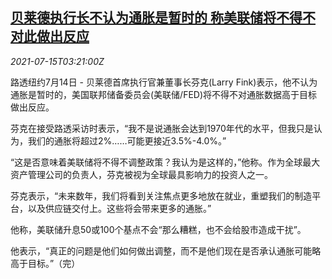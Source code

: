 <!--1626319862000-->
[贝莱德执行长不认为通胀是暂时的 称美联储将不得不对此做出反应](https://cn.reuters.com/article/blackrockinflation-0714-wedn-idCNKBS2EL0AG)
------

<div><i>2021-07-15T03:21:00Z</i></div><p>路透纽约7月14日 - 贝莱德首席执行官兼董事长芬克(Larry Fink)表示，他不认为通胀是暂时的，美国联邦储备委员会(美联储/FED)将不得不对通胀数据高于目标做出反应。</p><p>芬克在接受路透采访时表示，“我不是说通胀会达到1970年代的水平，但我只是认为，我们的通胀将超过2%……可能更接近3.5%-4.0%。”</p><p>“这是否意味着美联储将不得不调整政策？我认为是这样的，”他称。作为全球最大资产管理公司的负责人，芬克被视为全球最具影响力的投资人之一。</p><p>芬克表示，“未来数年，我们将看到关注焦点更多地放在就业，重塑我们的制造平台，以及供应链交付上。这些将会带来更多的通胀。”</p><p>他称，美联储升息50或100个基点不会“那么糟糕，也不会给股市造成干扰”。</p><p>他表示，“真正的问题是他们如何做出调整，而不是他们现在是否承认通胀可能略高于目标。”（完）</p>
